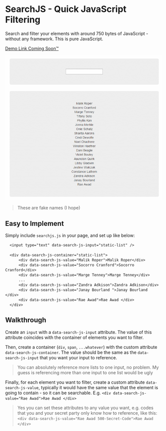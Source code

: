 # SearchJS - Quick JavaScript Filtering
Search and filter your elements with around 750 bytes of JavaScript - without any framework. This is pure JavaScript.

[Demo Link Coming Soon&trade;](#)

![demo](/resources/demo.gif)

> These are fake names (I hope)

## Easy to Implement

Simply include `searchjs.js` in your page, and set up like below:

      <input type="text" data-search-js-input="static-list" />

      <div data-search-js-container="static-list">
          <div data-search-js-value="Malik Roper">Malik Roper</div>
          <div data-search-js-value="Socorro Cranford">Socorro Cranford</div>
          <div data-search-js-value="Marge Tenney">Marge Tenney</div>
          ...
          <div data-search-js-value="Zandra Adkison">Zandra Adkison</div>
          <div data-search-js-value="Janay Bourland ">Janay Bourland </div>
          <div data-search-js-value="Rae Awad">Rae Awad </div>
      </div>
      
## Walkthrough

Create an `input` with a `data-search-js-input` attribute. The value of this attribute coincides with the container of elements you want to filter.

Then, create a container (`div`, `span`, `...whatever`) with the custom attribute `data-search-js-container`. The value should be the same as the `data-search-js-input` that you want your input to reference.

> You can absolutely reference more lists to one input, no problem. My guess is referencing more than one input to one list would be ugly

Finally, for each element you want to filter, create a custom attribute `data-search-js-value`, typically it would have the same value that the element is going to contain - so it can be searchable. E.g. `<div data-search-js-value="Rae Awad">Rae Awad </div>`

> Yes you can set these attributes to any value you want, e.g. codes that you and your secret party only know how to reference, like this: `<div data-search-js-value="Rae Awad 500-Secret-Code">Rae Awad </div>`
